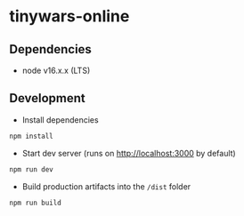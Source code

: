 # tinywars-online

## Dependencies

- node v16.x.x (LTS)

## Development

- Install dependencies

```sh
npm install
```

- Start dev server (runs on [http://localhost:3000](http://localhost:3000) by default)

```sh
npm run dev
```

- Build production artifacts into the `/dist` folder

```sh
npm run build
```
